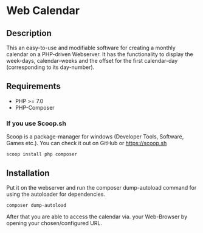 # Web Calendar

## Description
This an easy-to-use and modifiable software for creating a monthly calendar on a PHP-driven Webserver. It has the
functionality to display the week-days, calendar-weeks and the offset for the first calendar-day 
(corresponding to its day-number).

## Requirements
- PHP >= 7.0
- PHP-Composer

### If you use Scoop.sh
Scoop is a package-manager for windows (Developer Tools, Software, Games etc.). You can check it out on GitHub or https://scoop.sh
```
scoop install php composer
```

## Installation
Put it on the webserver and run the composer dump-autoload command for using the autoloader for dependencies.
```
composer dump-autoload
```
After that you are able to access the calendar via. your Web-Browser by opening your chosen/configured URL.